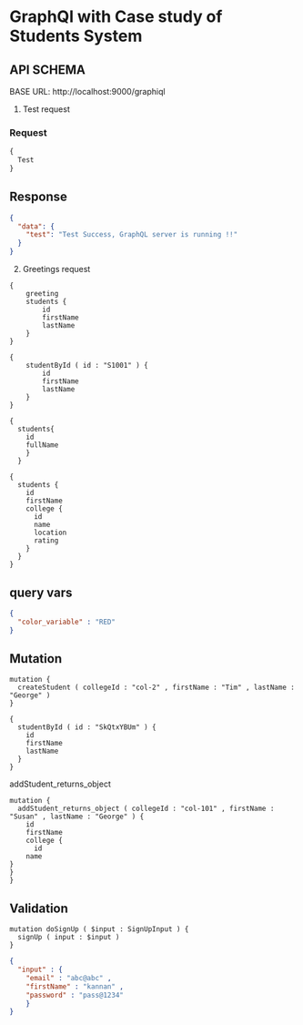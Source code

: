 # GraphQl with Case study of Students System


## API SCHEMA

BASE URL: http://localhost:9000/graphiql

1. Test request

### Request

```graphql
{
  Test
}
```

## Response

```json
{
  "data": {
    "test": "Test Success, GraphQL server is running !!"
  }
}
```

2. Greetings request

```graphl
{
    greeting
    students {
        id
        firstName
        lastName
    }
}
```

```graphl
{
    studentById ( id : "S1001" ) {
        id
        firstName
        lastName
    }
}
```

```graphl
{
  students{
    id
    fullName
    }
  }
```

```graphl
{
  students {
    id
    firstName
    college {
      id
      name
      location
      rating
    }
  }
}
```

## query vars

```json
{
  "color_variable" : "RED"
}
```

## Mutation

```graphl
mutation {
  createStudent ( collegeId : "col-2" , firstName : "Tim" , lastName : "George" )
}
```

```graphl
{
  studentById ( id : "SkQtxYBUm" ) {
    id
    firstName
    lastName
  }
}
```

addStudent_returns_object

```graphl
mutation {
  addStudent_returns_object ( collegeId : "col-101" , firstName : "Susan" , lastName : "George" ) {
    id
    firstName
    college {
      id
    name
}
}
}
```

## Validation

```graphl
mutation doSignUp ( $input : SignUpInput ) {
  signUp ( input : $input )
}
```

```json
{
  "input" : {
    "email" : "abc@abc" ,
    "firstName" : "kannan" ,
    "password" : "pass@1234"
    }
}
```
